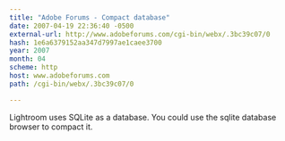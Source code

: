 ```yaml
---
title: "Adobe Forums - Compact database"
date: 2007-04-19 22:36:40 -0500
external-url: http://www.adobeforums.com/cgi-bin/webx/.3bc39c07/0
hash: 1e6a6379152aa347d7997ae1caee3700
year: 2007
month: 04
scheme: http
host: www.adobeforums.com
path: /cgi-bin/webx/.3bc39c07/0

---
```


Lightroom uses SQLite as a database. You could use the sqlite database browser to compact it.
